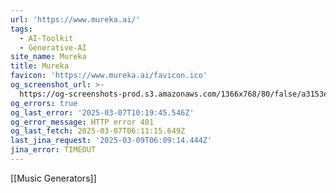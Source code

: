 ```yaml
---
url: 'https://www.mureka.ai/'
tags:
  - AI-Toolkit
  - Generative-AI
site_name: Mureka
title: Mureka
favicon: 'https://www.mureka.ai/favicon.ico'
og_screenshot_url: >-
  https://og-screenshots-prod.s3.amazonaws.com/1366x768/80/false/a3153e764ffaeb7fefb51e9ac3803ec77f6f09ae0598be71decdd19e0f4e8557.jpeg
og_errors: true
og_last_error: '2025-03-07T10:19:45.546Z'
og_error_message: HTTP error 401
og_last_fetch: 2025-03-07T06:11:15.649Z
last_jina_request: '2025-03-09T06:09:14.444Z'
jina_error: TIMEOUT
---
```

[[Music Generators]]
